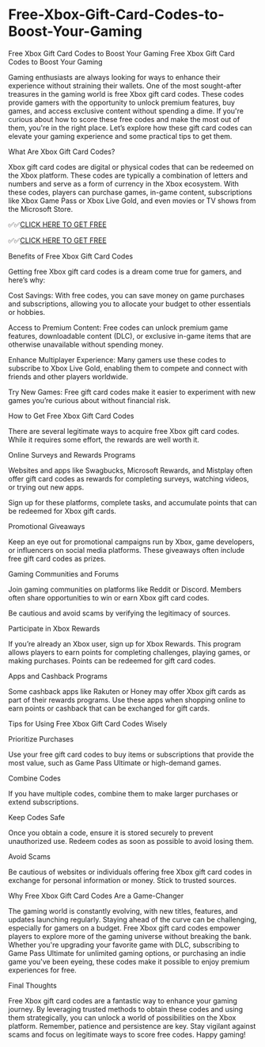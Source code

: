 # Free-Xbox-Gift-Card-Codes-to-Boost-Your-Gaming
Free Xbox Gift Card Codes to Boost Your Gaming
Free Xbox Gift Card Codes to Boost Your Gaming

Gaming enthusiasts are always looking for ways to enhance their experience without straining their wallets. One of the most sought-after treasures in the gaming world is free Xbox gift card codes. These codes provide gamers with the opportunity to unlock premium features, buy games, and access exclusive content without spending a dime. If you're curious about how to score these free codes and make the most out of them, you're in the right place. Let’s explore how these gift card codes can elevate your gaming experience and some practical tips to get them.

What Are Xbox Gift Card Codes?

Xbox gift card codes are digital or physical codes that can be redeemed on the Xbox platform. These codes are typically a combination of letters and numbers and serve as a form of currency in the Xbox ecosystem. With these codes, players can purchase games, in-game content, subscriptions like Xbox Game Pass or Xbox Live Gold, and even movies or TV shows from the Microsoft Store.

✅✅[CLICK HERE TO GET FREE](https://rahhat.xyz/allgift/)

✅✅[CLICK HERE TO GET FREE](https://rahhat.xyz/allgift/)

Benefits of Free Xbox Gift Card Codes

Getting free Xbox gift card codes is a dream come true for gamers, and here’s why:

Cost Savings: With free codes, you can save money on game purchases and subscriptions, allowing you to allocate your budget to other essentials or hobbies.

Access to Premium Content: Free codes can unlock premium game features, downloadable content (DLC), or exclusive in-game items that are otherwise unavailable without spending money.

Enhance Multiplayer Experience: Many gamers use these codes to subscribe to Xbox Live Gold, enabling them to compete and connect with friends and other players worldwide.

Try New Games: Free gift card codes make it easier to experiment with new games you’re curious about without financial risk.

How to Get Free Xbox Gift Card Codes

There are several legitimate ways to acquire free Xbox gift card codes. While it requires some effort, the rewards are well worth it.

Online Surveys and Rewards Programs

Websites and apps like Swagbucks, Microsoft Rewards, and Mistplay often offer gift card codes as rewards for completing surveys, watching videos, or trying out new apps.

Sign up for these platforms, complete tasks, and accumulate points that can be redeemed for Xbox gift cards.

Promotional Giveaways

Keep an eye out for promotional campaigns run by Xbox, game developers, or influencers on social media platforms. These giveaways often include free gift card codes as prizes.

Gaming Communities and Forums

Join gaming communities on platforms like Reddit or Discord. Members often share opportunities to win or earn Xbox gift card codes.

Be cautious and avoid scams by verifying the legitimacy of sources.

Participate in Xbox Rewards

If you’re already an Xbox user, sign up for Xbox Rewards. This program allows players to earn points for completing challenges, playing games, or making purchases. Points can be redeemed for gift card codes.

Apps and Cashback Programs

Some cashback apps like Rakuten or Honey may offer Xbox gift cards as part of their rewards programs. Use these apps when shopping online to earn points or cashback that can be exchanged for gift cards.

Tips for Using Free Xbox Gift Card Codes Wisely

Prioritize Purchases

Use your free gift card codes to buy items or subscriptions that provide the most value, such as Game Pass Ultimate or high-demand games.

Combine Codes

If you have multiple codes, combine them to make larger purchases or extend subscriptions.

Keep Codes Safe

Once you obtain a code, ensure it is stored securely to prevent unauthorized use. Redeem codes as soon as possible to avoid losing them.

Avoid Scams

Be cautious of websites or individuals offering free Xbox gift card codes in exchange for personal information or money. Stick to trusted sources.

Why Free Xbox Gift Card Codes Are a Game-Changer

The gaming world is constantly evolving, with new titles, features, and updates launching regularly. Staying ahead of the curve can be challenging, especially for gamers on a budget. Free Xbox gift card codes empower players to explore more of the gaming universe without breaking the bank. Whether you're upgrading your favorite game with DLC, subscribing to Game Pass Ultimate for unlimited gaming options, or purchasing an indie game you've been eyeing, these codes make it possible to enjoy premium experiences for free.

Final Thoughts

Free Xbox gift card codes are a fantastic way to enhance your gaming journey. By leveraging trusted methods to obtain these codes and using them strategically, you can unlock a world of possibilities on the Xbox platform. Remember, patience and persistence are key. Stay vigilant against scams and focus on legitimate ways to score free codes. Happy gaming!
